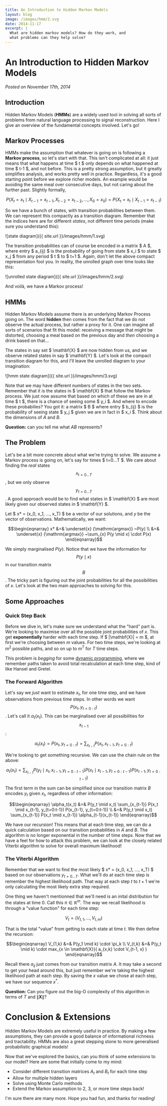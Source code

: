 ```yaml
---
title: An Introduction to Hidden Markov Models
layout: blog
image: /images/hmm/2.svg
date: 2014-11-17
excerpt: |
  What are hidden markov models? How do they work, and 
  what problems can they help solve?
---
```


# An Introduction to Hidden Markov Models

_Posted on November 17th, 2014_

## Introduction

Hidden Markov Models (**HMMs**) are a widely used tool in solving all sorts of problems from natural language processing to signal reconstruction. Here I give an overview of the fundamental concepts involved. Let's go!

## Markov Processes

HMMs make the assumption that whatever is going on is following a **Markov process**, so let's start with that. This isn't complicated at all: it 
just means that what happens at time $ t $ only depends on what happened at time 
$ t-1 $, and not before. This is a pretty strong assumption, but it greatly simplifies 
analysis, and works pretty well in practice. Regardless, it's a good starting point before 
we explore richer models. An example would be avoiding the same meal over consecutive days, but not caring about the further past. Slightly formally,

$$
P(X_t = x_t \mid X_{t-1}=x_{t-1}, X_{t-2}=x_{t-2}, ..., X_0=x_0) = P(X_t = x_t \mid X_{t-1}=x_{t-1})
$$

So we have a bunch of states, with transition probabilities between them. We can represent 
this compactly as a transition diagram. Remember that the indices here are for different 
_states_, not different time periods (make sure you understand this):


![state diagram]({{ site.url }}/images/hmm/1.svg)


The transition probabilities can of course be encoded in a matrix $ A $, where entry 
$ a_{ij} $ is the probability of going from state $ x_i $ to state $ x_j $ from any 
period $ t $ to $ t+1 $. Again, don't let the above compact representation fool you. In reality, the unrolled graph over time looks like this:

![unrolled state diagram]({{ site.url }}/images/hmm/2.svg)

And voilà, we have a Markov process!

## HMMs

Hidden Markov Models assume there is an underlying Markov Process going on. The word 
**hidden** then comes from the fact that we do not observe the actual process, but rather 
a proxy for it. One can imagine all sorts of scenarios that fit this model: receiving a message that might be distorted, choosing a meal based on the previous day and _then_ choosing a drink based on that...

The states in say set $ \mathbf{X} $ are now hidden from us, and we observe related states 
in say $ \mathbf{Y} $. Let's look at the compact transition diagram for this, and I'll leave the unrolled diagram to your imagination:

![hmm state diagram]({{ site.url }}/images/hmm/3.svg)

Note that we may have different numbers of states in the two sets. Remember that it is the states in $ \mathbf{X} $ that follow the Markov process. We just now assume that 
based on which of these we are in at time $ t $, there is a chance of seeing some $ y_i $. 
And where to encode these probabilies? You got it: a matrix $ B $ where entry $ b_{ij} $ is the probability of seeing state $ y_j $ given we are in fact in $ x_i $. Think about the 
dimensions of $A$ and $B$.

**Question:** can you tell me what $AB$ represents? 

## The Problem

Let's be a bit more concrete about what we're trying to solve. We assume a Markov process 
is going on, let's say for times $ t=0...T $. We care about finding the _real_ states 
$$ x_{t=0...T} $$, but we only observe $$ y_{t=0...T} $$. A good approach would be to find 
what states in $ \mathbf{X} $ are most likely given our observed states in $ \mathbf{Y} $.

Let $ x* = (x_0, x_1, ..., x_T) $ be a vector of our solutions, and $y$ be the vector of 
observations. Mathematically, we want:

$$\begin{eqnarray}
x* &=& \underset{x} {\mathrm{argmax}} ~P(y) \\
&=& \underset{x} {\mathrm{argmax}} ~\sum_{x} P(y \mid x) \cdot P(x)
\end{eqnarray}$$

We simply marginalised $P(y)$. Notice that we have the information for
$$ P(y \mid x) $$ in our transition matrix $$ B $$. The tricky part is figuring out the joint probabilities for all the possibilities of $x$. Let's look at the two main approaches to solving for this.

## Some Approaches

### Quick Step Back

Before we dive in, let's make sure we understand what the "hard" part is. We're looking to 
maximise over all the possible joint probabilities of $x$. This get **exponentially** harder with each time step. If $ |\mathbf{X}| = m $, at first we're choosing between $m$ 
values. For two time steps, we're looking at $m^2$ possible paths, and so on up to $m^T$ for $T$ time steps.

This problem is _begging_ for some [dynamic programming](http://en.wikipedia.org/wiki/Dynamic_programming), where we remember paths taken to avoid total recalculation at each time step, kind of like Hansel and Gretel.

### The Forward Algorithm

Let's say we _just_ want to estimate $x_t$, for one time step, and we have observations from previous time steps. In other words we want $$P(x_t, y_{t=0:t})$$. Let's call it 
$\alpha_t(x_t)$. This can be marginalised over all possibilities for $$x_{t-1}$$:

$$ \alpha_t(x_t) = P(x_t, y_{t=0:t}) = \sum_{x_{t-1}} P(x_t, x_{t-1}, y_{t=0:t}) $$

We're looking to get something recursive. We can use the chain rule on the above:

$$ \alpha_t(x_t) = \sum_{x_{t-1}} P(y_t \mid x_t, x_{t-1}, y_{t=0:t-1})
P(x_t \mid x_{t-1}, y_{t=0:t-1}) P(x_{t-1}, y_{t=0:t-1})
 $$

The first term in the sum can be simplified since our transition matrix $B$ encodes $y_t$ 
given $x_t$, regardless of other information:

$$\begin{eqnarray}
\alpha_t(x_t) &=& P(y_t \mid x_t) \sum_{x_{t-1}} P(x_t \mid x_{t-1}, y_{t=0:t-1}) P(x_{t-1}, y_{t=0:t-1}) \\
&=& P(y_t \mid x_t) \sum_{x_{t-1}} P(x_t \mid x_{t-1}) \alpha_{t-1}(x_{t-1})
\end{eqnarray}$$

We have our recursion! This means that at each time step, we can do a quick calculation 
based on our transition probabilities in $A$ and $B$. The algorithm is no longer exponential in the number of time steps. Now that we have a feel for how to attack this problem, we can look at the closely related Viterbi algorithm to solve for overall maximum likelihood!

### The Viterbi Algorithm

Remember that we want to find the most likely $ x* = (x_0, x_1, ..., x_T) $ based on our observations $y_{t=0...T}$. What we'll do at each time step is remember the highest likelihood path. That way at each step $t$ to $t+1$ we're only calculating the most likely extra step required.

One thing we haven't mentionned that we'll need is an inital distribution for the states at time 0. Call this $\pi \in \mathbb{R}^m$. The way we recall likelihood is through a "value function" for each time step:

$$V_{t} = (V_{t,1}, ..., V_{t,m})$$

That is the total "value" from getting to each state at time $t$. We then define the recursion:

$$\begin{eqnarray}
V_{1,k} &=& P(y_1 \mid k) \cdot \pi_k \\
V_{t,k} &=& P(y_t \mid k) \cdot max_{x \in \mathbf{X}}( a_{x,k} \cdot V_{t-1, x} )
\end{eqnarray}$$

Recall there $a_{ij}$ just comes from our transition matrix $A$. It may take a second to get your head around this, but just remember we're taking the highest likelihood path at each step. By saving the $x$ value we chose at each step, we have our sequence $x^*$.

**Question:** Can you figure out the big-O complexity of this algorithm in terms of $T$ and $\|\mathbf{X}\|$?

# Conclusion & Extensions

Hidden Markov Models are extremely useful in practice. By making a few assumptions, they can provide a good balance of informational richness and tractability. HMMs are also a great stepping stone to more generalised probabilistic graphical models!

Now that we've explored the basics, can you think of some extensions to our model? Here are some that initially come to my mind:

- Consider different transition matrices $A_t$ and $B_t$ for each time step
- Allow for multiple hidden layers
- Solve using Monte Carlo methods
- Extend the Markov assumption to 2, 3, or more time steps back!

I'm sure there are many more. Hope you had fun, and thanks for reading!